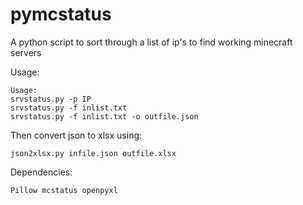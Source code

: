 # pymcstatus
A python script to sort through a list of ip's to find working minecraft servers   
   
Usage:   
```
Usage:
srvstatus.py -p IP
srvstatus.py -f inlist.txt
srvstatus.py -f inlist.txt -o outfile.json
```

Then convert json to xlsx using: 
```
json2xlsx.py infile.json outfile.xlsx
```

Dependencies:
```
Pillow mcstatus openpyxl
```